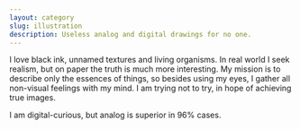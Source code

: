 ```yaml
---
layout: category
slug: illustration
description: Useless analog and digital drawings for no one.
---
```


I love black ink, unnamed textures and living organisms. In real world I seek realism, but on paper the truth is much more interesting. My mission is to describe only the essences of things, so besides using my eyes, I gather all non-visual feelings with my mind. I am trying not to try, in hope of achieving true images.

I am digital-curious, but analog is superior in 96% cases.
